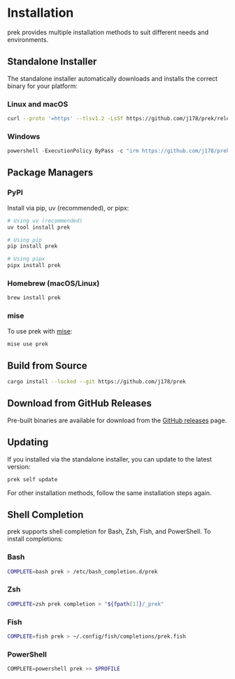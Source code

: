 # Installation

prek provides multiple installation methods to suit different needs and environments.

## Standalone Installer

The standalone installer automatically downloads and installs the correct binary for your platform:

### Linux and macOS

```bash
curl --proto '=https' --tlsv1.2 -LsSf https://github.com/j178/prek/releases/download/v0.2.0-alpha.3/prek-installer.sh | sh
```

### Windows

```powershell
powershell -ExecutionPolicy ByPass -c "irm https://github.com/j178/prek/releases/download/v0.2.0-alpha.3/prek-installer.ps1 | iex"
```

## Package Managers

### PyPI

Install via pip, uv (recommended), or pipx:

```bash
# Using uv (recommended)
uv tool install prek

# Using pip
pip install prek

# Using pipx
pipx install prek
```

### Homebrew (macOS/Linux)

```bash
brew install prek
```

### mise

To use prek with [mise](https://mise.jdx.dev):

```bash
mise use prek
```

## Build from Source

```bash
cargo install --locked --git https://github.com/j178/prek
```

## Download from GitHub Releases

Pre-built binaries are available for download from the [GitHub releases](https://github.com/j178/prek/releases) page.

## Updating

If you installed via the standalone installer, you can update to the latest version:

```bash
prek self update
```

For other installation methods, follow the same installation steps again.

## Shell Completion

prek supports shell completion for Bash, Zsh, Fish, and PowerShell. To install completions:

### Bash

```bash
COMPLETE=bash prek > /etc/bash_completion.d/prek
```

### Zsh

```bash
COMPLETE=zsh prek completion > "${fpath[1]}/_prek"
```

### Fish

```bash
COMPLETE=fish prek > ~/.config/fish/completions/prek.fish
```

### PowerShell

```powershell
COMPLETE=powershell prek >> $PROFILE
```

